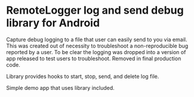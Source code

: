 RemoteLogger log and send debug library for Android
===========================================

Capture debug logging to a file that user can easily send to you via email.  This was created out of necessity to troubleshoot a non-reproducible bug reported by a user.  To be clear the logging was dropped into a version of app released to test users to troubleshoot.  Removed in final production code.

Library provides hooks to start, stop, send, and delete log file.

Simple demo app that uses library included.

